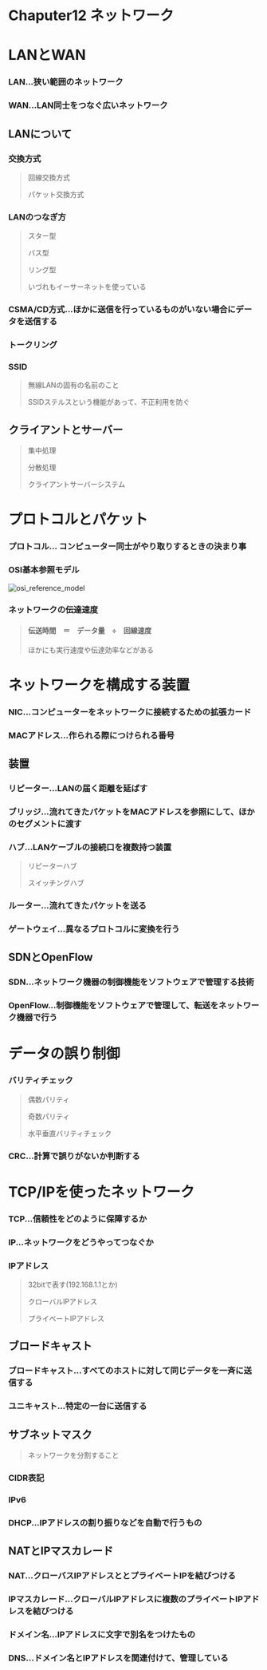 # Chaputer12 ネットワーク

# LANとWAN

### __LAN__...狭い範囲のネットワーク

### __WAN__...LAN同士をつなぐ広いネットワーク

## LANについて

### 交換方式
>
>回線交換方式
>
>パケット交換方式

### LANのつなぎ方
>
>スター型
>
>バス型
>
>リング型
>
> いづれもイーサーネットを使っている

### CSMA/CD方式...ほかに送信を行っているものがいない場合にデータを送信する

### トークリング

### SSID
>
>無線LANの固有の名前のこと
>
>SSIDステルスという機能があって、不正利用を防ぐ

## クライアントとサーバー
>
>集中処理
>
>分散処理
>
>クライアントサーバーシステム

# プロトコルとパケット

### プロトコル... コンピューター同士がやり取りするときの決まり事

### OSI基本参照モデル

![osi_reference_model](https://github.com/mayayannnn/study/assets/109349971/f0afc651-4ef9-4133-a7c2-fee72217ebac)

### ネットワークの伝達速度
>
> #### 伝送時間　＝　データ量　÷　回線速度
>
>ほかにも実行速度や伝達効率などがある

# ネットワークを構成する装置

### NIC...コンピューターをネットワークに接続するための拡張カード

### MACアドレス...作られる際につけられる番号

## 装置

### リピーター...LANの届く距離を延ばす

### ブリッジ...流れてきたパケットをMACアドレスを参照にして、ほかのセグメントに渡す

### ハブ...LANケーブルの接続口を複数持つ装置
>
>リピーターハブ
>
>スイッチングハブ
>
### ルーター...流れてきたパケットを送る

### ゲートウェイ...異なるプロトコルに変換を行う

## SDNとOpenFlow

### SDN...ネットワーク機器の制御機能をソフトウェアで管理する技術

### OpenFlow...制御機能をソフトウェアで管理して、転送をネットワーク機器で行う

# データの誤り制御

### バリティチェック
>
>偶数パリティ
>
>奇数パリティ
>
>水平垂直バリティチェック

### CRC...計算で誤りがないか判断する

# TCP/IPを使ったネットワーク

### TCP...信頼性をどのように保障するか

### IP...ネットワークをどうやってつなぐか

### IPアドレス
>
>32bitで表す(192.168.1.1とか)
>
>クローバルIPアドレス
>
>プライベートIPアドレス

## ブロードキャスト

### ブロードキャスト...すべてのホストに対して同じデータを一斉に送信する

### ユニキャスト...特定の一台に送信する

## サブネットマスク
>
>ネットワークを分割すること

### CIDR表記

### IPv6

### DHCP...IPアドレスの割り振りなどを自動で行うもの

## NATとIPマスカレード

### NAT...クローバスIPアドレスととプライベートIPを結びつける

### IPマスカレード...クローバルIPアドレスに複数のプライベートIPアドレスを結びつける

### ドメイン名...IPアドレスに文字で別名をつけたもの

### DNS...ドメイン名とIPアドレスを関連付けて、管理している
